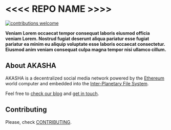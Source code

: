 # <<<< REPO NAME >>>>

[![contributions welcome](https://img.shields.io/badge/contributions-welcome-brightgreen.svg?style=flat)](https://github.com/AkashaProject/dapp/issues)   

**Veniam Lorem occaecat tempor consequat laboris eiusmod officia veniam Lorem. Nostrud fugiat deserunt aliqua pariatur esse fugiat pariatur ea minim eu aliquip voluptate esse laboris occaecat consectetur. Eiusmod anim veniam consequat culpa magna tempor nisi ullamco cillum.**  

## About AKASHA

AKASHA is a decentralized social media network powered by the [Ethereum](https://www.ethereum.org/) world computer and embedded into the [Inter-Planetary File System](https://ipfs.io/).

Feel free to [check our blog](https://blog.akasha.world/) and [get in touch](https://akasha.world/#contact).  

## Contributing

Please, check [CONTRIBUTING](https://github.com/AkashaProject/PM/blob/master/CONTRIBUTING.md).